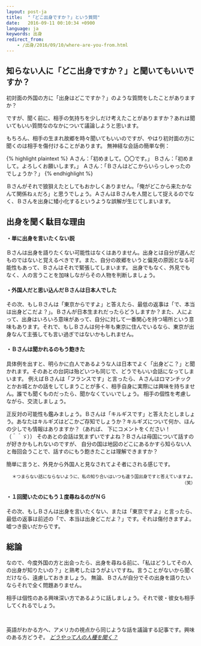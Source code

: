```yaml
---
layout: post-ja
title:  "「どこ出身ですか？」という質問"
date:   2016-09-11 00:10:34 +0900
language: ja
keywords: 出身
redirect_from:
    - /出身/2016/09/10/where-are-you-from.html
---
```


## 知らない人に「どこ出身ですか？」と聞いてもいいですか？

初対面の外国の方に「出身はどこですか？」のような質問をしたことがありますか？

ですが、聞く前に、相手の気持ちを少しだけ考えたことがありますか？あれは聞いてもいい質問なのなかについて議論しようと思います。

もちろん、相手の生まれ故郷を時々聞いてもいいのですが、やはり初対面の方に聞くのは相手を傷付けることがあります。
無神経な会話の簡単な例：

{% highlight plaintext %}
Ａさん：「初めまして。〇〇です。」
Ｂさん：「初めまして。よろしくお願いします。」
Ａさん：「Ｂさんはどこからいらっしゃったのでしょうか？」
{% endhighlight %}

Ｂさんがそれで狼狽えたとしてもおかしくありません。「俺がどこから来たかなんて関係ねぇだろ」と思うでしょう。ＡさんはＢさんを人間として捉えるのでなく、Ｂさんを出身に矮小化するというような誤解が生じてしまいます。

## 出身を聞く駄目な理由

#### ・単に出身を言いたくない説
Ｂさんは出身を語りたくない可能性はなくはありません。出身とは自分が選んだものではないと覚えるべきです。また、自分の故郷をいうと偏見の原因となる可能性もあって、Ｂさんはそれで緊張してしまいます。
出身でもなく、外見でもなく、人の言うことを加味しながらその人物を判断しましょう。

#### ・外国人だと思い込んだＢさんは日本人でした

その次、もしＢさんは「東京からですよ」と答えたら、最低の返事は「で、本当は出身どこだよ？」。Ｂさんが日本生まれだったらどうしますか？また、人によって、出身はいろいろ意味があって、自分に対して一番関心を持つ場所という意味もあります。それで、もしＢさんは何十年も東京に住んでいるなら、東京が出身なんて主張しても言い過ぎではないかもしれません。

#### ・Ｂさんは聞かれるのもう飽きた

具体例を出すと、明らかに白人であるような人は日本でよく「出身どこ？」と聞かれます。そのあとの台詞は殆どいつも同じで、どうでもいい会話になってしまいます。
例えばＢさんは「フランスです」と言ったら、Ａさんはロマンチックとかお城とかの話をしてしまうことが多く、相手自身に実際には興味を持ちません。誰でも聞くものだったら、聞かなくていいでしょう。
相手の個性を考慮しながら、交流しましょう。

正反対の可能性も鑑みましょう。Ｂさんは「キルギスです」と答えたとしましょう。あなたはキルギズはどこかご存知でしょうか？キルギズについて何か、ほんの少しでも情報はありますか？（あれば、 下にコメントをください！<span style="white-space: nowrap;">（＾＾ゞ）</span>）
そのあとの会話は気まずいですよね？Ｂさんは母国について話すのが好きかもしれないのですが、
自分の国は地図のどこにあるかすら知らない人と毎回会うことで、話すのにもう飽きたことは理解できますか？

簡単に言うと、外見から外国人と見なされてよそ者にされる感じです。

<div style="text-align: right; width: 100%">
<small>
＊つまらない話にならないように、私の知り合いはいつも違う国出身ですと答えていますよ。（笑）
</small>
</div>

#### ・１回聞いたのにもう１度尋ねるのがＮＧ

その次、もしＢさんは出身を言いたくない、または「東京ですよ」と言ったら、最低の返事は前述の「で、本当は出身どこだよ？」です。それは傷付きますよ。嘘つき扱いだからです。

## 総論

なので、今度外国の方と出会ったら、出身を尋ねる前に、「私はどうしてその人の出身が知りたいの？」と熟考したほうがよいですね。言うことがないから聞くだけなら、遠慮しておきましょう。
無論、Ｂさんが自分でその出身を語りたいならそれで全く問題ありません。

相手は個性のある興味深い方であるように話しましょう。それで彼・彼女も相手してくれるでしょう。

<br>

英語がわかる方へ、アメリカの視点から同じような話を議論する記事です。興味のある方どうぞ。
<i class="fa fa-arrow-right">
[どうやって人の人種を聞く？](http://jezebel.com/how-to-ask-someone-about-their-ethnicity-without-being-758679070)
